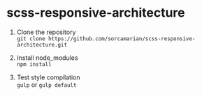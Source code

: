 # scss-responsive-architecture

1) Clone the repository<br>
`git clone https://github.com/sorcamarian/scss-responsive-architecture.git`

2) Install node_modules<br>
`npm install`

3) Test style compilation<br>
`gulp` or `gulp default`
